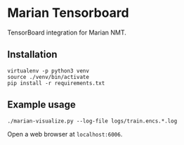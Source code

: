 # Marian Tensorboard

TensorBoard integration for Marian NMT.

## Installation

    virtualenv -p python3 venv
    source ./venv/bin/activate
    pip install -r requirements.txt

## Example usage

    ./marian-visualize.py --log-file logs/train.encs.*.log

Open a web browser at `localhost:6006`.
